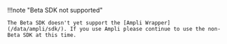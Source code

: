 !!!note "Beta SDK not supported"

    The Beta SDK doesn't yet support the [Ampli Wrapper](/data/ampli/sdk/). If you use Ampli please continue to use the non-Beta SDK at this time.